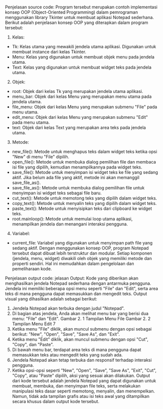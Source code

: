Penjelasan source code:
Program tersebut merupakan contoh implementasi konsep OOP (Object-Oriented
Programming) dalam pemrograman menggunakan library Tkinter untuk membuat
aplikasi Notepad sederhana. Berikut adalah penjelasan konsep OOP yang
diterapkan dalam program tersebut:
1. Kelas:
 - Tk: Kelas utama yang mewakili jendela utama aplikasi. Digunakan untuk
membuat instance dari kelas Tkinter.
 - Menu: Kelas yang digunakan untuk membuat objek menu pada jendela utama.
 - Text: Kelas yang digunakan untuk membuat widget teks pada jendela utama.
2. Objek:
 - root: Objek dari kelas Tk yang merupakan jendela utama aplikasi.
 - menu_bar: Objek dari kelas Menu yang merupakan menu utama pada jendela
utama.
 - file_menu: Objek dari kelas Menu yang merupakan submenu "File" pada menu
utama.
 - edit_menu: Objek dari kelas Menu yang merupakan submenu "Edit" pada
menu utama.
 - text: Objek dari kelas Text yang merupakan area teks pada jendela utama.
3. Metode:
 - new_file(): Metode untuk menghapus teks dalam widget teks ketika opsi
"New" di menu "File" dipilih.
 - open_file(): Metode untuk membuka dialog pemilihan file dan membaca isi
file yang dipilih, kemudian menampilkannya pada widget teks.
- save_file(): Metode untuk menyimpan isi widget teks ke file yang sedang aktif.
Jika belum ada file yang aktif, metode ini akan memanggil save_file_as().
 - save_file_as(): Metode untuk membuka dialog pemilihan file untuk
menyimpan isi widget teks sebagai file baru.
 - cut_text(): Metode untuk memotong teks yang dipilih dalam widget teks.
 - copy_text(): Metode untuk menyalin teks yang dipilih dalam widget teks.
 - paste_text(): Metode untuk menyisipkan teks dari clipboard ke widget teks.
 - root.mainloop(): Metode untuk memulai loop utama aplikasi, menampilkan
jendela dan menangani interaksi pengguna.
4. Variabel:
 - current_file: Variabel yang digunakan untuk menyimpan path file yang sedang
aktif.
Dengan menggunakan konsep OOP, program Notepad tersebut dapat
dibuat lebih terstruktur dan modular. Setiap komponen (jendela, menu, widget)
diwakili oleh objek yang memiliki metode dan properti sendiri. Hal ini
memudahkan dalam pengelolaan dan pemeliharaan kode.


Penjelasan output code:
jelasan Output:
Kode yang diberikan akan menghasilkan jendela Notepad sederhana dengan
antarmuka pengguna. Jendela ini memiliki beberapa opsi menu seperti "File" dan
"Edit", serta area teks di mana pengguna dapat memasukkan dan mengedit teks.
Output visual yang dihasilkan adalah sebagai berikut:
1. Jendela Notepad akan terbuka dengan judul "Notepad".
2. Di bagian atas jendela, Anda akan melihat menu bar yang berisi dua menu:
"File" dan "Edit".
Gambar 2. 1 Tampilan Menu File Gambar 2. 2 Tampilan Menu Edit
7
3. Ketika menu "File" diklik, akan muncul submenu dengan opsi sebagai berikut:
"New", "Open", "Save", "Save As", dan "Exit".
4. Ketika menu "Edit" diklik, akan muncul submenu dengan opsi "Cut", "Copy",
dan "Paste".
5. Di bawah menu bar, terdapat area teks di mana pengguna dapat memasukkan
teks atau mengedit teks yang sudah ada.
6. Jendela Notepad akan tetap terbuka dan responsif terhadap interaksi pengguna.
7. Ketika opsi-opsi seperti "New", "Open", "Save", "Save As", "Exit", "Cut",
"Copy", atau "Paste" dipilih, aksi yang sesuai akan dilakukan.
Output dari kode tersebut adalah jendela Notepad yang dapat digunakan
untuk membuat, membuka, dan menyimpan file teks, serta melakukan manipulasi
teks dasar seperti memotong, menyalin, dan menempelkan. Namun, tidak ada
tampilan grafis atau isi teks awal yang ditampilkan secara khusus dalam output
kode tersebut.
